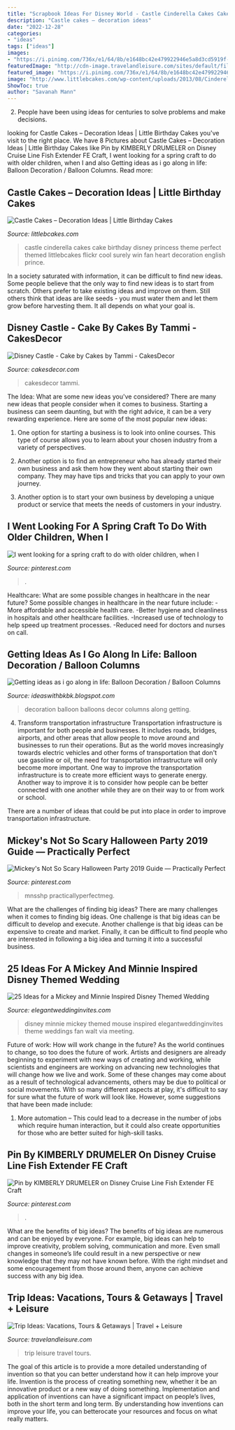 ```yaml
---
title: "Scrapbook Ideas For Disney World - Castle Cinderella Cakes Cake Birthday Disney Princess Theme Perfect Themed Littlebcakes Flickr Cool Surely Win Fan Heart Decoration English Prince"
description: "Castle cakes – decoration ideas"
date: "2022-12-28"
categories:
- "ideas"
tags: ["ideas"]
images:
- "https://i.pinimg.com/736x/e1/64/8b/e1648bc42e479922946e5a8d3cd5919f--family-website-senior-crafts.jpg"
featuredImage: "http://cdn-image.travelandleisure.com/sites/default/files/styles/1600x1000/public/1501086924/infinity-pool-grand-lucayan-bahamas-OVGRANDLUCAYAN0717.jpg?itok=tGe-QTlR"
featured_image: "https://i.pinimg.com/736x/e1/64/8b/e1648bc42e479922946e5a8d3cd5919f--family-website-senior-crafts.jpg"
image: "http://www.littlebcakes.com/wp-content/uploads/2013/08/Cinderella-Castle-Cake.jpg"
ShowToc: true
author: "Savanah Mann"
---
```



2. People have been using ideas for centuries to solve problems and make decisions.

	

		
looking for Castle Cakes – Decoration Ideas | Little Birthday Cakes you've visit to the right place. We have 8 Pictures about Castle Cakes – Decoration Ideas | Little Birthday Cakes like Pin by KIMBERLY DRUMELER on Disney Cruise Line Fish Extender FE Craft, I went looking for a spring craft to do with older children, when I and also Getting ideas as i go along in life: Balloon Decoration / Balloon Columns. Read more:
		
    
## Castle Cakes – Decoration Ideas | Little Birthday Cakes

<img loading=lazy src="http://www.littlebcakes.com/wp-content/uploads/2013/08/Cinderella-Castle-Cake.jpg" onerror="this.onerror=null;this.src='https://tse4.mm.bing.net/th?id=OIP.YSz5d4prMpC5GxNLJ7XF6gHaJ4&amp;pid=15.1';" alt="Castle Cakes – Decoration Ideas | Little Birthday Cakes">

_Source: littlebcakes.com_

>castle cinderella cakes cake birthday disney princess theme perfect themed littlebcakes flickr cool surely win fan heart decoration english prince. 

	

In a society saturated with information, it can be difficult to find new ideas. Some people believe that the only way to find new ideas is to start from scratch. Others prefer to take existing ideas and improve on them. Still others think that ideas are like seeds - you must water them and let them grow before harvesting them. It all depends on what your goal is.

    
## Disney Castle - Cake By Cakes By Tammi - CakesDecor

<img loading=lazy src="https://pic.cakesdecor.com/m/cmoskuveym50h4xgvbrc.jpg" onerror="this.onerror=null;this.src='https://tse1.mm.bing.net/th?id=OIP.zNLpnZqM3u1Gcwp44oHl4wHaJ3&amp;pid=15.1';" alt="Disney Castle - Cake by Cakes by Tammi - CakesDecor">

_Source: cakesdecor.com_

>cakesdecor tammi. 

	

The Idea: What are some new ideas you've considered?
There are many new ideas that people consider when it comes to business. Starting a business can seem daunting, but with the right advice, it can be a very rewarding experience. Here are some of the most popular new ideas:
1. One option for starting a business is to look into online courses. This type of course allows you to learn about your chosen industry from a variety of perspectives.

2. Another option is to find an entrepreneur who has already started their own business and ask them how they went about starting their own company. They may have tips and tricks that you can apply to your own journey.

3. Another option is to start your own business by developing a unique product or service that meets the needs of customers in your industry.

    
## I Went Looking For A Spring Craft To Do With Older Children, When I

<img loading=lazy src="https://i.pinimg.com/736x/e1/64/8b/e1648bc42e479922946e5a8d3cd5919f--family-website-senior-crafts.jpg" onerror="this.onerror=null;this.src='https://tse1.mm.bing.net/th?id=OIP.tE9_6vpK6-cxrG23TSrQJAHaJ3&amp;pid=15.1';" alt="I went looking for a spring craft to do with older children, when I">

_Source: pinterest.com_

>. 

	

Healthcare: What are some possible changes in healthcare in the near future?
Some possible changes in healthcare in the near future include: 
-More affordable and accessible health care. 
-Better hygiene and cleanliness in hospitals and other healthcare facilities. 
-Increased use of technology to help speed up treatment processes. 
-Reduced need for doctors and nurses on call.

    
## Getting Ideas As I Go Along In Life: Balloon Decoration / Balloon Columns

<img loading=lazy src="http://2.bp.blogspot.com/-esDFAVJNTsY/UD6_DOxjb9I/AAAAAAAAAQs/XTsmIHEZQeA/s1600/decor+013.JPG" onerror="this.onerror=null;this.src='https://tse4.mm.bing.net/th?id=OIP.zf0XcNIaHNXbBGUPaIJgTQHaJ4&amp;pid=15.1';" alt="Getting ideas as i go along in life: Balloon Decoration / Balloon Columns">

_Source: ideaswithbkbk.blogspot.com_

>decoration balloon balloons decor columns along getting. 

	

4) Transform transportation infrastructure
Transportation infrastructure is important for both people and businesses. It includes roads, bridges, airports, and other areas that allow people to move around and businesses to run their operations. But as the world moves increasingly towards electric vehicles and other forms of transportation that don't use gasoline or oil, the need for transportation infrastructure will only become more important. 
One way to improve the transportation infrastructure is to create more efficient ways to generate energy. Another way to improve it is to consider how people can be better connected with one another while they are on their way to or from work or school. 

There are a number of ideas that could be put into place in order to improve transportation infrastructure.

    
## Mickey&#039;s Not So Scary Halloween Party 2019 Guide — Practically Perfect

<img loading=lazy src="https://i.pinimg.com/736x/6b/28/4f/6b284fdfb753bef705ba1b32b61f4c72.jpg" onerror="this.onerror=null;this.src='https://tse4.mm.bing.net/th?id=OIP.dXw93Rbg3VW6cNLirPiOzwHaLG&amp;pid=15.1';" alt="Mickey&#039;s Not So Scary Halloween Party 2019 Guide — Practically Perfect">

_Source: pinterest.com_

>mnsshp practicallyperfectmeg. 

	

What are the challenges of finding big ideas?
There are many challenges when it comes to finding big ideas. One challenge is that big ideas can be difficult to develop and execute. Another challenge is that big ideas can be expensive to create and market. Finally, it can be difficult to find people who are interested in following a big idea and turning it into a successful business.

    
## 25 Ideas For A Mickey And Minnie Inspired Disney Themed Wedding

<img loading=lazy src="https://www.elegantweddinginvites.com/wedding-blog/wp-content/uploads/2016/06/fan-disney-wedding-photos.jpg" onerror="this.onerror=null;this.src='https://tse1.mm.bing.net/th?id=OIP.badd9zOn0Xkvz7Yp1LvwsgHaLH&amp;pid=15.1';" alt="25 Ideas for a Mickey and Minnie Inspired Disney Themed Wedding">

_Source: elegantweddinginvites.com_

>disney minnie mickey themed mouse inspired elegantweddinginvites theme weddings fan walt via meeting. 

	

Future of work: How will work change in the future?
As the world continues to change, so too does the future of work. Artists and designers are already beginning to experiment with new ways of creating and working, while scientists and engineers are working on advancing new technologies that will change how we live and work. Some of these changes may come about as a result of technological advancements, others may be due to political or social movements. With so many different aspects at play, it's difficult to say for sure what the future of work will look like. However, some suggestions that have been made include: 
1) More automation – This could lead to a decrease in the number of jobs which require human interaction, but it could also create opportunities for those who are better suited for high-skill tasks.

    
## Pin By KIMBERLY DRUMELER On Disney Cruise Line Fish Extender FE Craft

<img loading=lazy src="https://i.pinimg.com/736x/b2/3e/87/b23e8713f32c3fc2946a18aaa851dd48.jpg" onerror="this.onerror=null;this.src='https://tse2.mm.bing.net/th?id=OIP.YkcR0SgSUROoo13R0kdMOwHaJ4&amp;pid=15.1';" alt="Pin by KIMBERLY DRUMELER on Disney Cruise Line Fish Extender FE Craft">

_Source: pinterest.com_

>. 

	

What are the benefits of big ideas?
The benefits of big ideas are numerous and can be enjoyed by everyone. For example, big ideas can help to improve creativity, problem solving, communication and more. Even small changes in someone’s life could result in a new perspective or new knowledge that they may not have known before. With the right mindset and some encouragement from those around them, anyone can achieve success with any big idea.

    
## Trip Ideas: Vacations, Tours &amp; Getaways | Travel + Leisure

<img loading=lazy src="http://cdn-image.travelandleisure.com/sites/default/files/styles/1600x1000/public/1501086924/infinity-pool-grand-lucayan-bahamas-OVGRANDLUCAYAN0717.jpg?itok=tGe-QTlR" onerror="this.onerror=null;this.src='https://tse2.mm.bing.net/th?id=OIP.QW1MUfNBCjg3DKZiE371NAHaEo&amp;pid=15.1';" alt="Trip Ideas: Vacations, Tours &amp; Getaways | Travel + Leisure">

_Source: travelandleisure.com_

>trip leisure travel tours. 

	

The goal of this article is to provide a more detailed understanding of invention so that you can better understand how it can help improve your life.
Invention is the process of creating something new, whether it be an innovative product or a new way of doing something. Implementation and application of inventions can have a significant impact on people’s lives, both in the short term and long term. By understanding how inventions can improve your life, you can betterocate your resources and focus on what really matters.


